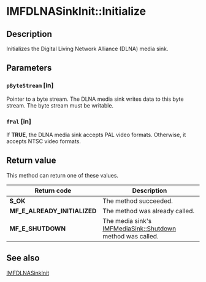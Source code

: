 # IMFDLNASinkInit::Initialize

## Description

Initializes the Digital Living Network Alliance (DLNA) media sink.

## Parameters

### `pByteStream` [in]

Pointer to a byte stream. The DLNA media sink writes data to this byte stream. The byte stream must be writable.

### `fPal` [in]

If **TRUE**, the DLNA media sink accepts PAL video formats. Otherwise, it accepts NTSC video formats.

## Return value

This method can return one of these values.

| Return code | Description |
| --- | --- |
| ****S_OK**** | The method succeeded. |
| ****MF_E_ALREADY_INITIALIZED**** | The method was already called. |
| ****MF_E_SHUTDOWN**** | The media sink's [IMFMediaSink::Shutdown](https://learn.microsoft.com/windows/desktop/api/mfidl/nf-mfidl-imfmediasink-shutdown) method was called. |

## See also

[IMFDLNASinkInit](https://learn.microsoft.com/windows/desktop/api/mfmp2dlna/nn-mfmp2dlna-imfdlnasinkinit)